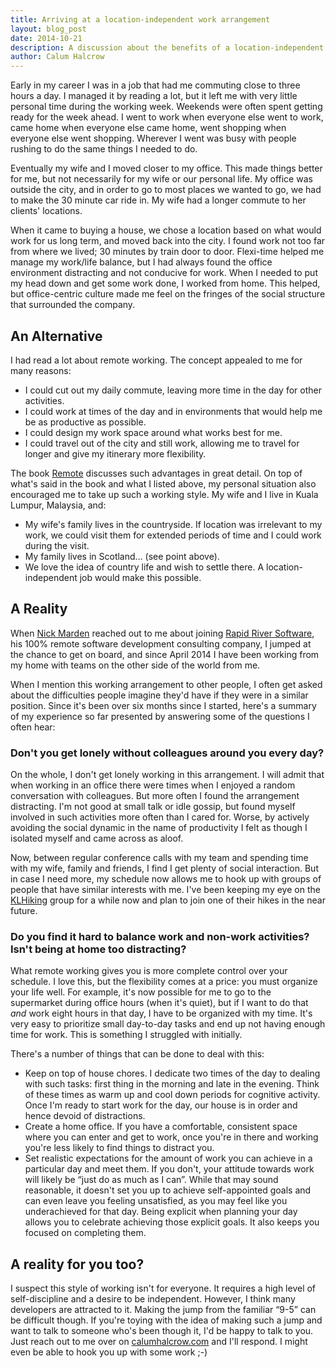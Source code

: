 ```yaml
---
title: Arriving at a location-independent work arrangement
layout: blog_post
date: 2014-10-21
description: A discussion about the benefits of a location-independent work environment and how to get there.
author: Calum Halcrow
---
```


Early in my career I was in a job that had me commuting close to three hours a day. I managed it by reading a lot, but it left me with very little personal time during the working week. Weekends were often spent getting ready for the week ahead. I went to work when everyone else went to work, came home when everyone else came home, went shopping when everyone else went shopping. Wherever I went was busy with people rushing to do the same things I needed to do.

Eventually my wife and I moved closer to my office. This made things better for me, but not necessarily for my wife or our personal life. My office was outside the city, and in order to go to most places we wanted to go, we had to make the 30 minute car ride in. My wife had a longer commute to her clients' locations.

When it came to buying a house, we chose a location based on what would work for us long term, and moved back into the city. I found work not too far from where we lived; 30 minutes by train door to door. Flexi-time helped me manage my work/life balance, but I had always found the office environment distracting and not conducive for work. When I needed to put my head down and get some work done, I worked from home. This helped, but office-centric culture made me feel on the fringes of the social structure that surrounded the company.

An Alternative
--------------

I had read a lot about remote working. The concept appealed to me for many reasons:

- I could cut out my daily commute, leaving more time in the day for other activities.
- I could work at times of the day and in environments that would help me be as productive as possible.
- I could design my work space around what works best for me.
- I could travel out of the city and still work, allowing me to travel for longer and give my itinerary more flexibility.

The book [Remote](http://37signals.com/remote/) discusses such advantages in great detail. On top of what's said in the book and what I listed above, my personal situation also encouraged me to take up such a working style. My wife and I live in Kuala Lumpur, Malaysia, and:

- My wife's family lives in the countryside. If location was irrelevant to my work, we could visit them for extended periods of time and I could work during the visit.
- My family lives in Scotland… (see point above).
- We love the idea of country life and wish to settle there. A location-independent job would make this possible.

A Reality
---------

When [Nick Marden](https://www.linkedin.com/profile/view?id=799165) reached out to me about joining [Rapid River Software](http://www.rrsoft.co), his 100% remote software development consulting company, I jumped at the chance to get on board, and since April 2014 I have been working from my home with teams on the other side of the world from me.

When I mention this working arrangement to other people, I often get asked about the difficulties people imagine they'd have if they were in a similar position. Since it's been over six months since I started, here's a summary of my experience so far presented by answering some of the questions I often hear:

### Don't you get lonely without colleagues around you every day?

On the whole, I don't get lonely working in this arrangement. I will admit that when working in an office there were times when I enjoyed a random conversation with colleagues. But more often I found the arrangement distracting. I'm not good at small talk or idle gossip, but found myself involved in such activities more often than I cared for. Worse, by actively avoiding the social dynamic in the name of productivity I felt as though I isolated myself and came across as aloof.

Now, between regular conference calls with my team and spending time with my wife, family and friends, I find I get plenty of social interaction. But in case I need more, my schedule now allows me to hook up with groups of people that have similar interests with me. I've been keeping my eye on the [KLHiking](http://www.meetup.com/KLhiking/) group for a while now and plan to join one of their hikes in the near future.

### Do you find it hard to balance work and non-work activities? Isn't being at home too distracting?

What remote working gives you is more complete control over your schedule. I love this, but the flexibility comes at a price: you must organize your life well. For example, it's now possible for me to go to the supermarket during office hours (when it's quiet), but if I want to do that *and* work eight hours in that day, I have to be organized with my time. It's very easy to prioritize small day-to-day tasks and end up not having enough time for work. This is something I struggled with initially.

There's a number of things that can be done to deal with this:

- Keep on top of house chores. I dedicate two times of the day to dealing with such tasks: first thing in the morning and late in the evening. Think of these times as warm up and cool down periods for cognitive activity. Once I'm ready to start work for the day, our house is in order and hence devoid of distractions.
- Create a home office. If you have a comfortable, consistent space where you can enter and get to work, once you're in there and working you're less likely to find things to distract you.
- Set realistic expectations for the amount of work you can achieve in a particular day and meet them. If you don't, your attitude towards work will likely be “just do as much as I can”. While that may sound reasonable, it doesn't set you up to achieve self-appointed goals and can even leave you feeling unsatisfied, as you may feel like you underachieved for that day. Being explicit when planning your day allows you to celebrate achieving those explicit goals. It also keeps you focused on completing them.

A reality for you too?
----------------------

I suspect this style of working isn't for everyone. It requires a high level of self-discipline and a desire to be independent. However, I think many developers are attracted to it. Making the jump from the familiar &ldquo;9-5&rdquo; can be difficult though. If you're toying with the idea of making such a jump and want to talk to someone who's been though it, I'd be happy to talk to you. Just reach out to me over on [calumhalcrow.com](http://calumhalcrow.com) and I'll respond. I might even be able to hook you up with some work ;-)
